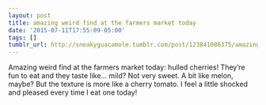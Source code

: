 ```yaml
---
layout: post
title: amazing weird find at the farmers market today
date: '2015-07-11T17:55:09-05:00'
tags: []
tumblr_url: http://sneakyguacamole.tumblr.com/post/123841086375/amazing-weird-find-at-the-farmers-market-today
---
```

Amazing weird find at the farmers market today: hulled cherries! They’re fun to eat and they taste like… mild? Not very sweet. A bit like melon, maybe? But the texture is more like a cherry tomato. I feel a little shocked and pleased every time I eat one today!

